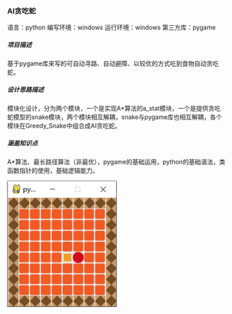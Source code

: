 ### AI贪吃蛇
语言：python
编写环境：windows
运行环境：windows
第三方库：pygame
##### 项目描述
基于pygame库来写的可自动寻路、自动避障、以较优的方式吃到食物自动贪吃蛇。
##### 设计思路描述
模块化设计，分为两个模块，一个是实现A*算法的a_stat模块，一个是提供贪吃蛇模型的snake模块，两个模块相互解耦，snake与pygame库也相互解耦，各个模块在Greedy_Snake中组合成AI贪吃蛇。
##### 涵盖知识点
A*算法、最长路径算法（非最优），pygame的基础运用，python的基础语法，类函数指针的使用，基础逻辑能力。

[![](https://github.com/xiaoapeng/Greeddy_Snake/blob/master/README_RES/run.png?raw=true)](https://github.com/xiaoapeng/Greeddy_Snake/blob/master/README_RES/run.png?raw=true)
